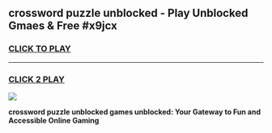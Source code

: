 
## crossword puzzle unblocked - Play Unblocked Gmaes & Free #x9jcx
<h3>
<a href="https://news.freeplayer.one?title=crossword_puzzle_unblocked&ref=24F">CLICK TO PLAY</a></h3>
<hr>

<h3>
<a href="https://news.freeplayer.one?title=crossword_puzzle_unblocked&ref=24F">CLICK 2 PLAY</a>
  
</h3>

<a href="https://news.freeplayer.one?title=crossword_puzzle_unblocked&ref=24F/"><img src="https://clearcache.store/games.png"></a>


**crossword puzzle unblocked games unblocked: Your Gateway to Fun and Accessible Online Gaming**
